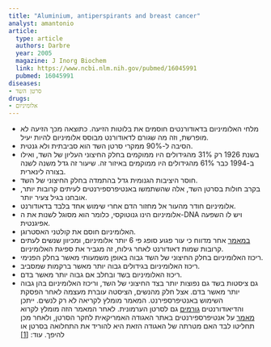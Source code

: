 ```yaml
---
title: "Aluminium, antiperspirants and breast cancer"
analyst: amantonio
article:
  type: article
  authors: Darbre
  year: 2005
  magazine: J Inorg Biochem
  link: https://www.ncbi.nlm.nih.gov/pubmed/16045991
  pubmed: 16045991
diseases:
- סרטן השד
drugs:
- אלומיניום
---
```


- מלחי האלומיניום בדאודורנטים חוסמים את בלוטות הזיעה. כתוצאה מכך הזיעה לא מופרשת, וזה מה שגורם לדאודורנט מבוסס אלומיניום להיות יעיל.
- הסיבה ל-90% ממקרי סרטן השד הוא סביבתית ולא גנטית.
- בשנת 1926 רק 31% מהגידולים היו ממוקמים בחלק החיצוני העליון של השד, ואילו ב-1994 כבר 61% מהגידולים היו ממוקמים באיזור זה. שיעור זה גדל משנה לשנה בצורה לינארית.
- חוסר היציבות הגנומית גדל בהתמדה בחלק החיצוני של השד.
- בקרב חולות בסרטן השד, אלה שהשתמשו באנטיפרספירנטים לעיתים קרובות יותר, אובחנו בגיל צעיר יותר.
- אלומיניום חודר מהעור אל מחזור הדם אחרי שימוש אחד בלבד בדאודורנט.
- אלומיניום הינו גנוטוקסי, כלומר הוא מסוגל לשנות את ה-DNA ויש לו השפעה אפיגנטית.
- האלומיניום חוסם את קולטני האסטרוגן.
- [במאמר](https://www.ncbi.nlm.nih.gov/pubmed/26997127) אחר מדווח כי עור פגוע סופג פי 6 יותר אלומיניום, ומכיוון שנשים לעתים קרובות שמות דאודורנט לאחר גילוח, זה מגביר את ספיגת האלומיניום.
- ריכוז האלומיניום בחלק החיצוני של השד גבוה באופן משמעותי מאשר בחלק הפנימי.
- ריכוז האלומיניום בגידולים גבוה יותר מאשר ברקמות שמסביב.
- ריכוז האלומיניום בשד ובחלב אם גבוה יותר מאשר בדם.
- גם ציסטות בשד גם נפוצות יותר בצד החיצוני של השד, וריכוז האלומיניום בהן גבוה יותר מאשר בדם. אצל חלק מהנשים, הציסטה עוברת מעצמה לאחר הפסקת השימוש באנטיפרספירנט.
המאמר מומלץ לקריאה לא רק לנשים. ייתכן והדיאודורנטים [גורמים](https://www.ncbi.nlm.nih.gov/pubmed/19307063) גם לסרטן הערמונית.
לאחר המאמר הזה מומלץ לקרוא [מאמר](https://www.cancer.org/cancer/cancer-causes/antiperspirants-and-breast-cancer-risk.html) על אנטיפרספירנטים באתר האגודה האמריקאית לחקר הסרטן, ולאחר מכן תחליטו לבד האם מטרתה של האגודה הזאת היא להוריד את התחלואה בסרטן או להיפך.
עוד: [[1]](https://www.ncbi.nlm.nih.gov/pubmed/27541736)
